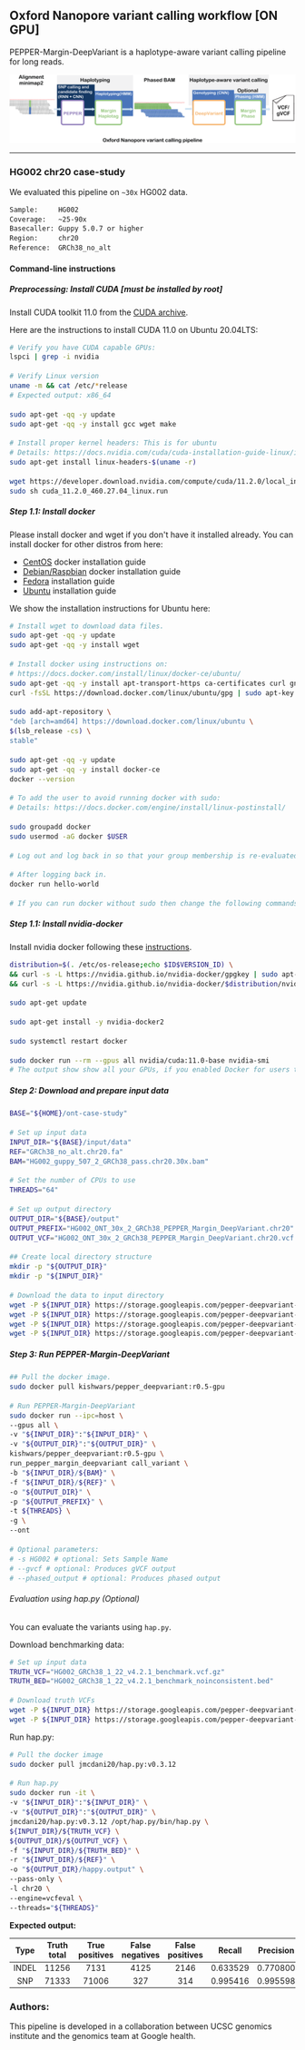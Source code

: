 ## Oxford Nanopore variant calling workflow [ON GPU]
PEPPER-Margin-DeepVariant is a haplotype-aware variant calling pipeline for long reads.

<img src="../../img/PMDV_variant_calling_ONT_v5.png" alt="PEPPER-Margin-DeepVariant Variant Calling Workflow">

----

### HG002 chr20 case-study
We evaluated this pipeline on `~30x` HG002 data.
```bash
Sample:     HG002
Coverage:   ~25-90x
Basecaller: Guppy 5.0.7 or higher
Region:     chr20
Reference:  GRCh38_no_alt
```

#### Command-line instructions
##### Preprocessing: Install CUDA [must be installed by root]
Install CUDA toolkit 11.0 from the [CUDA archive](https://developer.nvidia.com/cuda-toolkit-archive).

Here are the instructions to install CUDA 11.0 on Ubuntu 20.04LTS:
```bash
# Verify you have CUDA capable GPUs:
lspci | grep -i nvidia

# Verify Linux version
uname -m && cat /etc/*release
# Expected output: x86_64

sudo apt-get -qq -y update
sudo apt-get -qq -y install gcc wget make

# Install proper kernel headers: This is for ubuntu
# Details: https://docs.nvidia.com/cuda/cuda-installation-guide-linux/index.html
sudo apt-get install linux-headers-$(uname -r)

wget https://developer.download.nvidia.com/compute/cuda/11.2.0/local_installers/cuda_11.2.0_460.27.04_linux.run
sudo sh cuda_11.2.0_460.27.04_linux.run
```
##### Step 1.1: Install docker
Please install docker and wget if you don't have it installed already. You can install docker for other distros from here:
* [CentOS](https://docs.docker.com/engine/install/centos/) docker installation guide
* [Debian/Raspbian](https://docs.docker.com/engine/install/debian/) docker installation guide
* [Fedora](https://docs.docker.com/engine/install/fedora/) installation guide
* [Ubuntu](https://docs.docker.com/engine/install/ubuntu/) installation guide

We show the installation instructions for Ubuntu here:
```bash
# Install wget to download data files.
sudo apt-get -qq -y update
sudo apt-get -qq -y install wget

# Install docker using instructions on:
# https://docs.docker.com/install/linux/docker-ce/ubuntu/
sudo apt-get -qq -y install apt-transport-https ca-certificates curl gnupg-agent software-properties-common
curl -fsSL https://download.docker.com/linux/ubuntu/gpg | sudo apt-key add -

sudo add-apt-repository \
"deb [arch=amd64] https://download.docker.com/linux/ubuntu \
$(lsb_release -cs) \
stable"

sudo apt-get -qq -y update
sudo apt-get -qq -y install docker-ce
docker --version

# To add the user to avoid running docker with sudo:
# Details: https://docs.docker.com/engine/install/linux-postinstall/

sudo groupadd docker
sudo usermod -aG docker $USER

# Log out and log back in so that your group membership is re-evaluated.

# After logging back in.
docker run hello-world

# If you can run docker without sudo then change the following commands accordingly.
```

##### Step 1.1: Install nvidia-docker
Install nvidia docker following these [instructions](https://docs.nvidia.com/datacenter/cloud-native/container-toolkit/install-guide.html#getting-started).

```bash
distribution=$(. /etc/os-release;echo $ID$VERSION_ID) \
&& curl -s -L https://nvidia.github.io/nvidia-docker/gpgkey | sudo apt-key add - \
&& curl -s -L https://nvidia.github.io/nvidia-docker/$distribution/nvidia-docker.list | sudo tee /etc/apt/sources.list.d/nvidia-docker.list

sudo apt-get update

sudo apt-get install -y nvidia-docker2

sudo systemctl restart docker

sudo docker run --rm --gpus all nvidia/cuda:11.0-base nvidia-smi
# The output show show all your GPUs, if you enabled Docker for users then you should be able to run nvidia-docker without sudo
```

##### Step 2: Download and prepare input data
```bash
BASE="${HOME}/ont-case-study"

# Set up input data
INPUT_DIR="${BASE}/input/data"
REF="GRCh38_no_alt.chr20.fa"
BAM="HG002_guppy_507_2_GRCh38_pass.chr20.30x.bam"

# Set the number of CPUs to use
THREADS="64"

# Set up output directory
OUTPUT_DIR="${BASE}/output"
OUTPUT_PREFIX="HG002_ONT_30x_2_GRCh38_PEPPER_Margin_DeepVariant.chr20"
OUTPUT_VCF="HG002_ONT_30x_2_GRCh38_PEPPER_Margin_DeepVariant.chr20.vcf.gz"

## Create local directory structure
mkdir -p "${OUTPUT_DIR}"
mkdir -p "${INPUT_DIR}"

# Download the data to input directory
wget -P ${INPUT_DIR} https://storage.googleapis.com/pepper-deepvariant-public/usecase_data/HG002_guppy_507_2_GRCh38_pass.chr20.30x.bam
wget -P ${INPUT_DIR} https://storage.googleapis.com/pepper-deepvariant-public/usecase_data/HG002_guppy_507_2_GRCh38_pass.chr20.30x.bam.bai
wget -P ${INPUT_DIR} https://storage.googleapis.com/pepper-deepvariant-public/usecase_data/GRCh38_no_alt.chr20.fa
wget -P ${INPUT_DIR} https://storage.googleapis.com/pepper-deepvariant-public/usecase_data/GRCh38_no_alt.chr20.fa.fai
```

##### Step 3: Run PEPPER-Margin-DeepVariant
```bash
## Pull the docker image.
sudo docker pull kishwars/pepper_deepvariant:r0.5-gpu

# Run PEPPER-Margin-DeepVariant
sudo docker run --ipc=host \
--gpus all \
-v "${INPUT_DIR}":"${INPUT_DIR}" \
-v "${OUTPUT_DIR}":"${OUTPUT_DIR}" \
kishwars/pepper_deepvariant:r0.5-gpu \
run_pepper_margin_deepvariant call_variant \
-b "${INPUT_DIR}/${BAM}" \
-f "${INPUT_DIR}/${REF}" \
-o "${OUTPUT_DIR}" \
-p "${OUTPUT_PREFIX}" \
-t ${THREADS} \
-g \
--ont

# Optional parameters:
# -s HG002 # optional: Sets Sample Name
# --gvcf # optional: Produces gVCF output
# --phased_output # optional: Produces phased output
```

###### Evaluation using hap.py (Optional)
You can evaluate the variants using `hap.py`.

Download benchmarking data:
```bash
# Set up input data
TRUTH_VCF="HG002_GRCh38_1_22_v4.2.1_benchmark.vcf.gz"
TRUTH_BED="HG002_GRCh38_1_22_v4.2.1_benchmark_noinconsistent.bed"

# Download truth VCFs
wget -P ${INPUT_DIR} https://storage.googleapis.com/pepper-deepvariant-public/usecase_data/HG002_GRCh38_1_22_v4.2.1_benchmark.vcf.gz
wget -P ${INPUT_DIR} https://storage.googleapis.com/pepper-deepvariant-public/usecase_data/HG002_GRCh38_1_22_v4.2.1_benchmark_noinconsistent.bed
```

Run hap.py:
```bash
# Pull the docker image
sudo docker pull jmcdani20/hap.py:v0.3.12

# Run hap.py
sudo docker run -it \
-v "${INPUT_DIR}":"${INPUT_DIR}" \
-v "${OUTPUT_DIR}":"${OUTPUT_DIR}" \
jmcdani20/hap.py:v0.3.12 /opt/hap.py/bin/hap.py \
${INPUT_DIR}/${TRUTH_VCF} \
${OUTPUT_DIR}/${OUTPUT_VCF} \
-f "${INPUT_DIR}/${TRUTH_BED}" \
-r "${INPUT_DIR}/${REF}" \
-o "${OUTPUT_DIR}/happy.output" \
--pass-only \
-l chr20 \
--engine=vcfeval \
--threads="${THREADS}"
```

**Expected output:**

|  Type | Truth<br>total | True<br>positives | False<br>negatives | False<br>positives |  Recall  | Precision | F1-Score |
|:-----:|:--------------:|:-----------------:|:------------------:|:------------------:|:--------:|:---------:|:--------:|
| INDEL |      11256     |        7131       |        4125        |        2146        | 0.633529 |  0.770800 | 0.695455 |
|  SNP  |      71333     |       71006       |         327        |         314        | 0.995416 |  0.995598 | 0.995507 |

### Authors:
This pipeline is developed in a collaboration between UCSC genomics institute and the genomics team at Google health.
